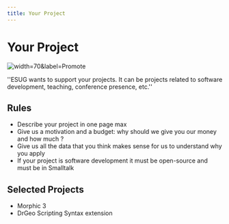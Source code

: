 ```yaml
---
title: Your Project
---
```


# Your Project

![](file://images/Promotion.jpg "width=70&label=Promote")


''ESUG wants to support your projects. It can be projects related to software development, teaching, conference presence, etc.''

## Rules

- Describe your project in one page max
- Give us a motivation and a budget: why should we give you our money and how much ?
- Give us all the data that you think makes sense for us to understand why you apply
- If your project is software development it must be open-source and must be in Smalltalk


## Selected Projects
- Morphic 3
- DrGeo Scripting Syntax extension
